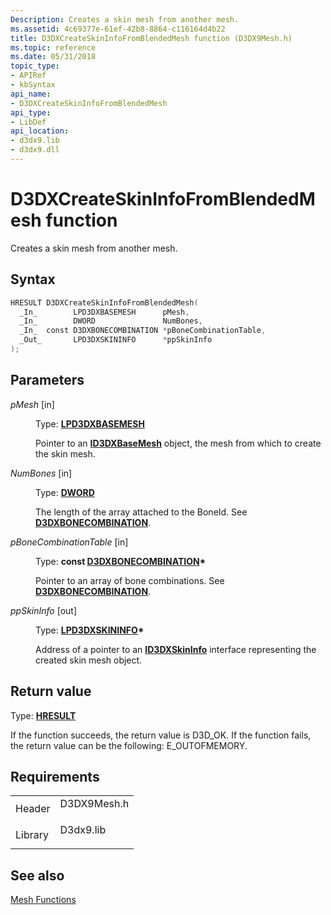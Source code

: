 ```yaml
---
Description: Creates a skin mesh from another mesh.
ms.assetid: 4c69377e-61ef-42b8-8864-c116164d4b22
title: D3DXCreateSkinInfoFromBlendedMesh function (D3DX9Mesh.h)
ms.topic: reference
ms.date: 05/31/2018
topic_type: 
- APIRef
- kbSyntax
api_name: 
- D3DXCreateSkinInfoFromBlendedMesh
api_type: 
- LibDef
api_location: 
- d3dx9.lib
- d3dx9.dll
---
```


# D3DXCreateSkinInfoFromBlendedMesh function

Creates a skin mesh from another mesh.

## Syntax


```C++
HRESULT D3DXCreateSkinInfoFromBlendedMesh(
  _In_        LPD3DXBASEMESH      pMesh,
  _In_        DWORD               NumBones,
  _In_  const D3DXBONECOMBINATION *pBoneCombinationTable,
  _Out_       LPD3DXSKININFO      *ppSkinInfo
);
```



## Parameters

<dl> <dt>

*pMesh* \[in\]
</dt> <dd>

Type: **[**LPD3DXBASEMESH**](id3dxbasemesh.md)**

Pointer to an [**ID3DXBaseMesh**](id3dxbasemesh.md) object, the mesh from which to create the skin mesh.

</dd> <dt>

*NumBones* \[in\]
</dt> <dd>

Type: **[**DWORD**](../winprog/windows-data-types.md)**

The length of the array attached to the BoneId. See [**D3DXBONECOMBINATION**](d3dxbonecombination.md).

</dd> <dt>

*pBoneCombinationTable* \[in\]
</dt> <dd>

Type: **const [**D3DXBONECOMBINATION**](d3dxbonecombination.md)\***

Pointer to an array of bone combinations. See [**D3DXBONECOMBINATION**](d3dxbonecombination.md).

</dd> <dt>

*ppSkinInfo* \[out\]
</dt> <dd>

Type: **[**LPD3DXSKININFO**](id3dxskininfo.md)\***

Address of a pointer to an [**ID3DXSkinInfo**](id3dxskininfo.md) interface representing the created skin mesh object.

</dd> </dl>

## Return value

Type: **[**HRESULT**](https://msdn.microsoft.com/library/Bb401631(v=MSDN.10).aspx)**

If the function succeeds, the return value is D3D\_OK. If the function fails, the return value can be the following: E\_OUTOFMEMORY.

## Requirements



|                    |                                                                                        |
|--------------------|----------------------------------------------------------------------------------------|
| Header<br/>  | <dl> <dt>D3DX9Mesh.h</dt> </dl> |
| Library<br/> | <dl> <dt>D3dx9.lib</dt> </dl>   |



## See also

<dl> <dt>

[Mesh Functions](dx9-graphics-reference-d3dx-functions-mesh.md)
</dt> </dl>

 

 